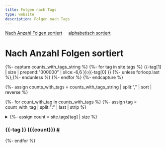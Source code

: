 ```yaml
---
title: Folgen nach Tags
type: website
description: Folgen nach Tags
---
```


<section id="content-links">
	<a href="/tags.html">Nach Anzahl Folgen sortiert</a>
	&nbsp;	&nbsp;
	<a href="/tags-alphabetisch.html">alphabetisch sortiert</a>
</section>

# Nach Anzahl Folgen sortiert

{%- capture counts_with_tags_string %}
{%- for tag in site.tags %}
{{-tag[1] | size | prepend:"000000" | slice:-6,6 }}:{{-tag[0] }}
{%- unless forloop.last %},{%- endunless %}
{%- endfor %}
{%- endcapture %}

{%- assign counts_with_tags = counts_with_tags_string | split:"," | sort | reverse %}

{%- for count_with_tag in counts_with_tags %}
  {%- assign tag = count_with_tag | split:":" | last | strip %}
  <details>
  <summary>
  {%- assign count = site.tags[tag] | size %}
  <h3 id="{{-tag }}">{{-tag }}  ({{count}}) <a href="#{{-tag }}">#</a></h3>
  </summary>
<div class="image-grid">
{%- for search_tag in site.tags %}
	{%- if search_tag[0] == tag %}
	  {%- for post in search_tag[1] %}
{%- assign image-url=site.url | append: "/thumbnails/" | append: post.thumbnail %}
{%- include link-card.html
  url=post.url
  title=post.title
  image-url=image-url
  keep-size=true
  %}
      {%- endfor %}
	{%- endif %}
  {%- endfor %}
</div>
  </details>
{%- endfor %}

<script>
document.querySelectorAll('details.hover-details').forEach(details => {
  // Open when mouse enters the entire details
  details.addEventListener('mouseenter', () => {
    details.setAttribute('open', true);
  });

document.querySelectorAll('details').forEach(details => {
  const summary = details.querySelector('summary');

  summary.addEventListener('mouseenter', () => {
    details.setAttribute('open', true);
  });


</script>

